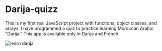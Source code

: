 # Darija-quizz

This is my first real JavaScript project with functions, object classes, and arrays. I have programmed a quiz to practice learning Moroccan Arabic "Darija." This app is available only in Darija and French.

![learn darija](https://imagizer.imageshack.com/v2/640x480q70/922/ZQdbyR.jpg)
